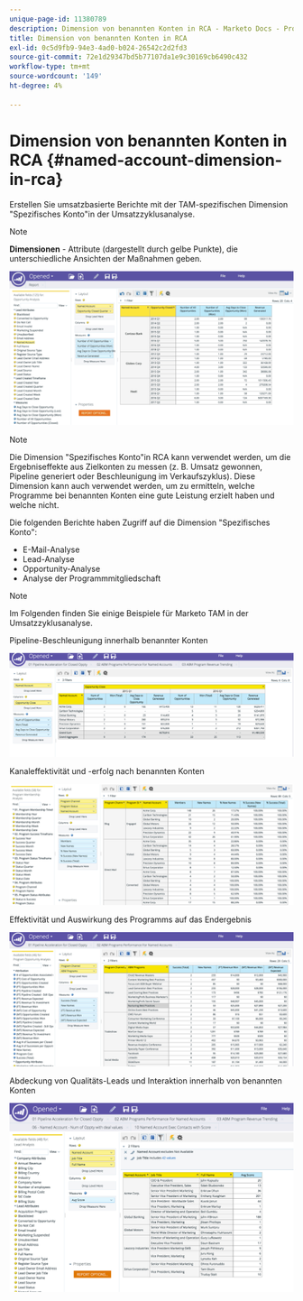 ```yaml
---
unique-page-id: 11380789
description: Dimension von benannten Konten in RCA - Marketo Docs - Produktdokumentation
title: Dimension von benannten Konten in RCA
exl-id: 0c5d9fb9-94e3-4ad0-b024-26542c2d2fd3
source-git-commit: 72e1d29347bd5b77107da1e9c30169cb6490c432
workflow-type: tm+mt
source-wordcount: '149'
ht-degree: 4%

---
```


# Dimension von benannten Konten in RCA {#named-account-dimension-in-rca}

Erstellen Sie umsatzbasierte Berichte mit der TAM-spezifischen Dimension &quot;Spezifisches Konto&quot;in der Umsatzzyklusanalyse.

>[!NOTE]
>
>**Dimensionen** - Attribute (dargestellt durch gelbe Punkte), die unterschiedliche Ansichten der Maßnahmen geben.

![](assets/one-2.png)

>[!NOTE]
>
>Die Dimension &quot;Spezifisches Konto&quot;in RCA kann verwendet werden, um die Ergebniseffekte aus Zielkonten zu messen (z. B. Umsatz gewonnen, Pipeline generiert oder Beschleunigung im Verkaufszyklus). Diese Dimension kann auch verwendet werden, um zu ermitteln, welche Programme bei benannten Konten eine gute Leistung erzielt haben und welche nicht.

Die folgenden Berichte haben Zugriff auf die Dimension &quot;Spezifisches Konto&quot;:

* E-Mail-Analyse
* Lead-Analyse
* Opportunity-Analyse
* Analyse der Programmmitgliedschaft

>[!NOTE]
>
>Im Folgenden finden Sie einige Beispiele für Marketo TAM in der Umsatzzyklusanalyse.

Pipeline-Beschleunigung innerhalb benannter Konten

![](assets/two-1.png)

Kanaleffektivität und -erfolg nach benannten Konten

![](assets/three-2.png)

Effektivität und Auswirkung des Programms auf das Endergebnis

![](assets/four-3.png)

Abdeckung von Qualitäts-Leads und Interaktion innerhalb von benannten Konten

![](assets/five-2.png)

